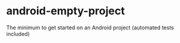 android-empty-project
=====================

The minimum to get started on an Android project (automated tests included)
